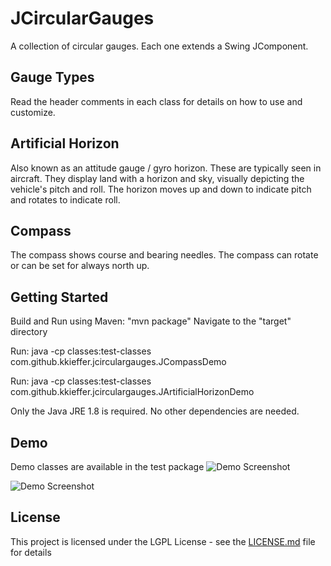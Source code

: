 # JCircularGauges

A collection of circular gauges.  Each one extends a Swing JComponent. 

## Gauge Types

Read the header comments in each class for details on how to use and customize.

## Artificial Horizon
Also known as an attitude gauge / gyro horizon.  These are typically seen in aircraft.
They display land with a horizon and sky, visually depicting the vehicle's pitch and roll.  The horizon moves up and down
to indicate pitch and rotates to indicate roll.


## Compass
The compass shows course and bearing needles.  The compass can rotate or can be set for always north up.


## Getting Started

Build and Run using Maven:  "mvn package"
Navigate to the "target" directory

Run: java -cp classes:test-classes com.github.kkieffer.jcirculargauges.JCompassDemo 

Run: java -cp classes:test-classes com.github.kkieffer.jcirculargauges.JArtificialHorizonDemo

Only the Java JRE 1.8 is required.  No other dependencies are needed.

## Demo

Demo classes are available in the test package
![Demo Screenshot](https://github.com/kkieffer/jCircularGauges/blob/master/artificialHorizonExample.jpg "Demo Screenshot")

![Demo Screenshot](https://github.com/kkieffer/jCircularGauges/blob/master/compassExample.jpg "Demo Screenshot")

## License

This project is licensed under the LGPL License - see the [LICENSE.md](LICENSE.md) file for details


